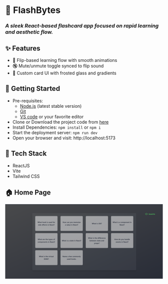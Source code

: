 # 🔁 FlashBytes

### _A sleek React-based flashcard app focused on rapid learning and aesthetic flow._

## ✨ Features

-   🧠 Flip-based learning flow with smooth animations
-   🔇 Mute/unmute toggle synced to flip sound
-   🎴 Custom card UI with frosted glass and gradients

## 🚀 Getting Started

-   Pre-requisites:
    -   [Node.js](https://nodejs.org) (latest stable version)
    -   [Git](https://git-scm.com/downloads)
    -   [VS code](https://code.visualstudio.com/download) or your favorite editor
-   Clone or Download the project code from [here](https://github.com/SivaKrishna6745/FlashBytes)
-   Install Dependencies:
    `npm install`
    or
    `npm i`
-   Start the deployment server:
    `npm run dev`
-   Open your browser and visit:
    http://localhost:5173

## 🧰 Tech Stack

-   ReactJS
-   Vite
-   Tailwind CSS

## 🏠 Home Page

![home](image.png)
